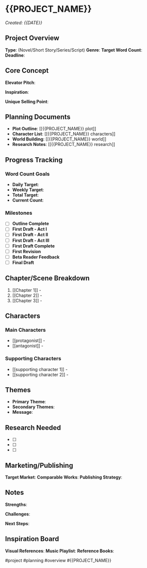 # {{PROJECT_NAME}}

*Created: {{DATE}}*

## Project Overview
**Type**: (Novel/Short Story/Series/Script)
**Genre**: 
**Target Word Count**: 
**Deadline**: 

## Core Concept
**Elevator Pitch**: 

**Inspiration**: 

**Unique Selling Point**: 

## Planning Documents
- **Plot Outline**: [[{{PROJECT_NAME}} plot]]
- **Character List**: [[{{PROJECT_NAME}} characters]]
- **World Building**: [[{{PROJECT_NAME}} world]]
- **Research Notes**: [[{{PROJECT_NAME}} research]]

## Progress Tracking

### Word Count Goals
- **Daily Target**: 
- **Weekly Target**: 
- **Total Target**: 
- **Current Count**: 

### Milestones
- [ ] **Outline Complete**
- [ ] **First Draft - Act I**
- [ ] **First Draft - Act II**
- [ ] **First Draft - Act III**
- [ ] **First Draft Complete**
- [ ] **First Revision**
- [ ] **Beta Reader Feedback**
- [ ] **Final Draft**

## Chapter/Scene Breakdown
1. [[Chapter 1]] - 
2. [[Chapter 2]] - 
3. [[Chapter 3]] - 

## Characters
### Main Characters
- [[protagonist]] - 
- [[antagonist]] - 

### Supporting Characters
- [[supporting character 1]] - 
- [[supporting character 2]] - 

## Themes
- **Primary Theme**: 
- **Secondary Themes**: 
- **Message**: 

## Research Needed
- [ ] 
- [ ] 
- [ ] 

## Marketing/Publishing
**Target Market**: 
**Comparable Works**: 
**Publishing Strategy**: 

## Notes
**Strengths**: 

**Challenges**: 

**Next Steps**: 

## Inspiration Board
**Visual References**: 
**Music Playlist**: 
**Reference Books**: 

#project #planning #overview #{{PROJECT_NAME}}
